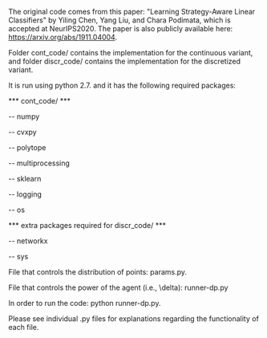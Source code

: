 The original code comes from this paper: "Learning Strategy-Aware Linear Classifiers" by Yiling Chen, Yang Liu, and Chara Podimata, which is accepted at NeurIPS2020. The paper is also publicly available here: https://arxiv.org/abs/1911.04004.


Folder cont_code/ contains the implementation for the continuous variant, and folder discr_code/ contains the implementation for the discretized variant.

It is run using python 2.7. and it has the following required packages: 

*** cont_code/ ***

-- numpy

-- cvxpy 

-- polytope

-- multiprocessing 

-- sklearn

-- logging

-- os

*** extra packages required for discr_code/ ***

-- networkx

-- sys



File that controls the distribution of points: params.py.

File that controls the power of the agent (i.e., \delta): runner-dp.py

In order to run the code: python runner-dp.py.

Please see individual .py files for explanations regarding the functionality of each file.





